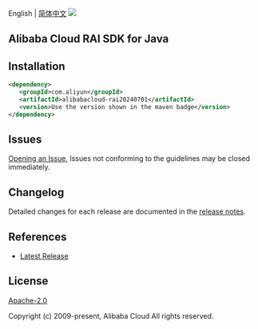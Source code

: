 English | [简体中文](README-CN.md)
![](https://aliyunsdk-pages.alicdn.com/icons/AlibabaCloud.svg)

## Alibaba Cloud RAI SDK for Java

## Installation

```xml
<dependency>
   <groupId>com.aliyun</groupId>
   <artifactId>alibabacloud-rai20240701</artifactId>
   <version>Use the version shown in the maven badge</version>
</dependency>
```

## Issues
[Opening an Issue](https://github.com/aliyun/alibabacloud-java-async-sdk/issues/new), Issues not conforming to the guidelines may be closed immediately.

## Changelog
Detailed changes for each release are documented in the [release notes](./ChangeLog.txt).

## References
* [Latest Release](https://github.com/aliyun/alibabacloud-async-java-sdk/)

## License
[Apache-2.0](http://www.apache.org/licenses/LICENSE-2.0)

Copyright (c) 2009-present, Alibaba Cloud All rights reserved.